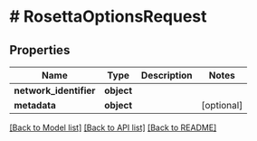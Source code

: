 # # RosettaOptionsRequest

## Properties

Name | Type | Description | Notes
------------ | ------------- | ------------- | -------------
**network_identifier** | **object** |  |
**metadata** | **object** |  | [optional]

[[Back to Model list]](../../README.md#models) [[Back to API list]](../../README.md#endpoints) [[Back to README]](../../README.md)
